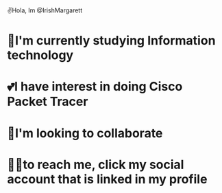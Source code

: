 ✌Hola, Im @IrishMargarett

# 👸I'm currently studying Information technology
# 💕I have interest in doing Cisco Packet Tracer
# 🌹I'm looking to collaborate
# 🤷‍♂️to reach me, click my social account that is linked in my profile

